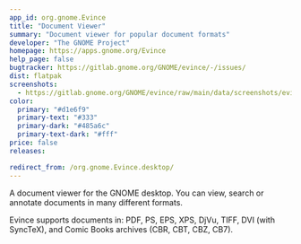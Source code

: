```yaml
---
app_id: org.gnome.Evince
title: "Document Viewer"
summary: "Document viewer for popular document formats"
developer: "The GNOME Project"
homepage: https://apps.gnome.org/Evince
help_page: false
bugtracker: https://gitlab.gnome.org/GNOME/evince/-/issues/
dist: flatpak
screenshots:
  - https://gitlab.gnome.org/GNOME/evince/raw/main/data/screenshots/evince-1.png
color:
  primary: "#d1e6f9"
  primary-text: "#333"
  primary-dark: "#485a6c"
  primary-text-dark: "#fff"
price: false
releases:

redirect_from: /org.gnome.Evince.desktop/
---
```


<p>A document viewer for the GNOME desktop. You can view, search or annotate documents in many different formats.</p>
<p>Evince supports documents in: PDF, PS, EPS, XPS, DjVu, TIFF, DVI (with SyncTeX), and Comic Books archives (CBR, CBT, CBZ, CB7).</p>